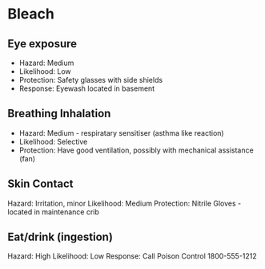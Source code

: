 # Bleach

## Eye exposure

* Hazard: Medium
* Likelihood: Low
* Protection: Safety glasses with side shields
* Response: Eyewash located in basement

## Breathing Inhalation

* Hazard: Medium - respiratary sensitiser (asthma like reaction)
* Likelihood: Selective
* Protection: Have good ventilation, possibly with mechanical assistance (fan)

## Skin Contact

Hazard: Irritation, minor
Likelihood: Medium
Protection: Nitrile Gloves - located in maintenance crib

## Eat/drink (ingestion)

Hazard: High
Likelihood: Low
Response: Call Poison Control 1800-555-1212
